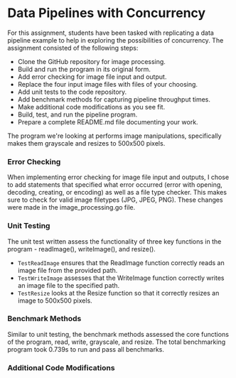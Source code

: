 # Data Pipelines with Concurrency
For this assignment, students have been tasked with replicating a data pipeline example to help in exploring the possibilities of concurrency. The assignment consisted of the following steps:
- Clone the GitHub repository for image processing. 
- Build and run the program in its original form.
- Add error checking for image file input and output.
- Replace the four input image files with files of your choosing.
- Add unit tests to the code repository.
- Add benchmark methods for capturing pipeline throughput times.
- Make additional code modifications as you see fit.
- Build, test, and run the pipeline program.
- Prepare a complete README.md file documenting your work.

The program we're looking at performs image manipulations, specifically makes them grayscale and resizes to 500x500 pixels.
### Error Checking
When implementing error checking for image file input and outputs, I chose to add statements that specified what error occurred (error with opening, decoding, creating, or encoding) as well as a file type checker. This makes sure to check for valid image filetypes (JPG, JPEG, PNG). These changes were made in the image_processing.go file.
### Unit Testing
The unit test written assess the functionality of three key functions in the program - readImage(), writeImage(), and resize(). 
- `TestReadImage` ensures that the ReadImage function correctly reads an image file from the provided path.
- `TestWriteImage` assesses that the WriteImage function correctly writes an image file to the specified path.
- `TestResize` looks at the Resize function so that it correctly resizes an image to 500x500 pixels.
### Benchmark Methods
Similar to unit testing, the benchmark methods assessed the core functions of the program, read, write, grayscale, and resize. The total benchmarking program took 0.739s to run and pass all benchmarks.
### Additional Code Modifications
